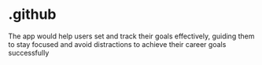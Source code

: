 # .github
The app would help users set and track their goals effectively, guiding them to stay focused and avoid distractions to achieve their career goals successfully
